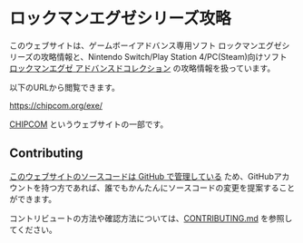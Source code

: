 # ロックマンエグゼシリーズ攻略
このウェブサイトは、ゲームボーイアドバンス専用ソフト ロックマンエグゼシリーズの攻略情報と、Nintendo Switch/Play Station 4/PC(Steam)向けソフト [ロックマンエグゼ アドバンスドコレクション](https://www.capcom-games.com/megaman/exe/) の攻略情報を扱っています。

以下のURLから閲覧できます。

https://chipcom.org/exe/

[CHIPCOM](https://chipcom.org/) というウェブサイトの一部です。

## Contributing
[このウェブサイトのソースコードは GitHub で管理している](https://github.com/massy22/exe/) ため、GitHubアカウントを持つ方であれば、誰でもかんたんにソースコードの変更を提案することができます。

コントリビュートの方法や確認方法については、[CONTRIBUTING.md](./CONTRIBUTING.md) を参照してください。
